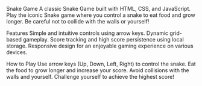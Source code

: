 
Snake Game
A classic Snake Game built with HTML, CSS, and JavaScript. Play the iconic Snake game where you control a snake to eat food and grow longer. Be careful not to collide with the walls or yourself!

Features
Simple and intuitive controls using arrow keys.
Dynamic grid-based gameplay.
Score tracking and high score persistence using local storage.
Responsive design for an enjoyable gaming experience on various devices.


How to Play
Use arrow keys (Up, Down, Left, Right) to control the snake.
Eat the food to grow longer and increase your score.
Avoid collisions with the walls and yourself.
Challenge yourself to achieve the highest score!

